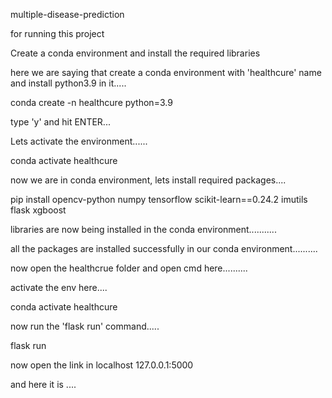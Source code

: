multiple-disease-prediction


for running this project

Create a conda environment and install the required libraries



here we are saying that create a conda environment with 'healthcure' name and install python3.9 in it.....

conda create -n healthcure python=3.9


type 'y' and hit ENTER...



Lets activate the environment......

conda activate healthcure 



now we are in conda environment, lets install required packages....

pip install opencv-python numpy tensorflow scikit-learn==0.24.2 imutils flask xgboost


libraries are now being installed in the conda environment...........

all the packages are installed successfully in our conda environment..........



now open the healthcrue folder and open cmd here..........

activate the env here....


conda activate healthcure


now run the 'flask run' command.....

flask run

now open the link in localhost
127.0.0.1:5000

and here it is ....


